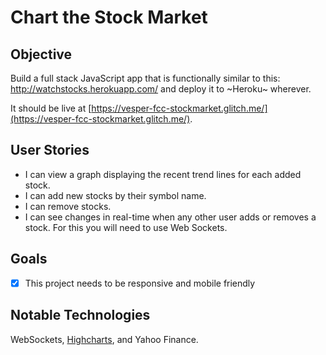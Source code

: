 Chart the Stock Market
==========================

## Objective

Build a full stack JavaScript app that is functionally similar to this: http://watchstocks.herokuapp.com/ and deploy it to ~Heroku~ wherever.

It should be live at [https://vesper-fcc-stockmarket.glitch.me/](https://vesper-fcc-stockmarket.glitch.me/).

## User Stories

- I can view a graph displaying the recent trend lines for each added stock.
- I can add new stocks by their symbol name.
- I can remove stocks.
- I can see changes in real-time when any other user adds or removes a stock. For this you will need to use Web Sockets.

## Goals

- [X] This project needs to be responsive and mobile friendly

## Notable Technologies

WebSockets, [Highcharts](https://www.highcharts.com/), and Yahoo Finance.
